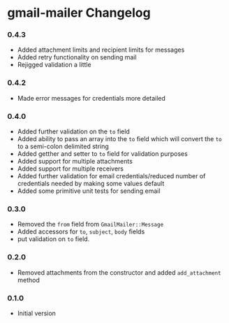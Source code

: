 # gmail-mailer Changelog

### 0.4.3
* Added attachment limits and recipient limits for messages
* Added retry functionality on sending mail
* Rejigged validation a little

### 0.4.2
* Made error messages for credentials more detailed

### 0.4.0
* Added further validation on the `to` field
* Added ability to pass an array into the `to` field which will convert the `to` to a semi-colon delimited string
* Added getther and setter to `to` field for validation purposes
* Added support for multiple attachments 
* Added support for multiple receivers 
* Added further validation for email credentials/reduced number of credentials needed by making some values default
* Added some primitive unit tests for sending email

### 0.3.0
* Removed the `from` field from `GmailMailer::Message`
* Added accessors for `to`, `subject`, `body` fields
* put validation on `to` field. 

### 0.2.0
* Removed attachments from the constructor and added `add_attachment` method

### 0.1.0
* Initial version

